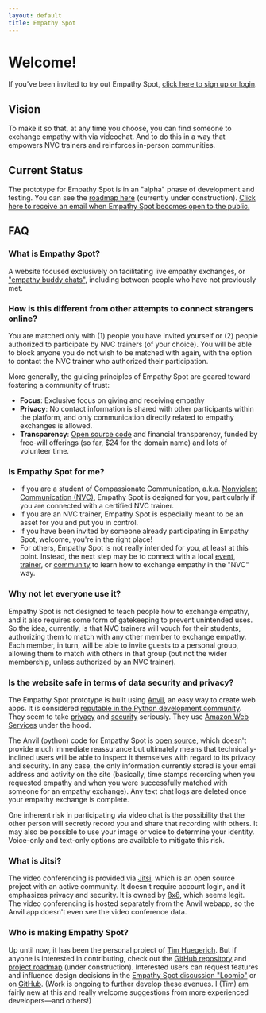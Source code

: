 ```yaml
---
layout: default
title: Empathy Spot
---
```


# Welcome! 

If you've been invited to try out Empathy Spot, [click here to sign up or login](https://www.empathyspot.org/in/).

## Vision

To make it so that, at any time you choose, you can find someone to exchange empathy with via videochat. And to do this in a way that empowers NVC trainers and reinforces in-person communities.

## Current Status

The prototype for Empathy Spot is in an "alpha" phase of development and testing. You can see the [roadmap here](https://github.com/hugetim/empathyspot/projects/1) (currently under construction). [Click here to receive an email when Empathy Spot becomes open to the public.](http://eepurl.com/gAHrFT) 

## FAQ

### What is Empathy Spot?

A website focused exclusively on facilitating live empathy exchanges, or ["empathy buddy chats"](http://www.nycnvc.org/empathy_network/empathy-buddy-handbook/), including between people who have not previously met. 

### How is this different from other attempts to connect strangers online?

You are matched only with (1) people you have invited yourself or (2) people authorized to participate by NVC trainers (of your choice). You will be able to block anyone you do not wish to be matched with again, with the option to contact the NVC trainer who authorized their participation.

More generally, the guiding principles of Empathy Spot are geared toward fostering a community of trust:

* **Focus**: Exclusive focus on giving and receiving empathy
* **Privacy**: No contact information is shared with other participants within the platform, and only communication directly related to empathy exchanges is allowed. 
* **Transparency**: [Open source code](https://github.com/hugetim/empathyspot) and financial transparency, funded by free-will offerings (so far, $24 for the domain name) and lots of volunteer time.

### Is Empathy Spot for me?

* If you are a student of Compassionate Communication, a.k.a. [Nonviolent Communication (NVC)](http://www.nycnvc.org/our-work/), Empathy Spot is designed for you, particularly if you are connected with a certified NVC trainer. 
* If you are an NVC trainer, Empathy Spot is especially meant to be an asset for you and put you in control. 
* If you have been invited by someone already participating in Empathy Spot, welcome, you're in the right place! 
* For others, Empathy Spot is not really intended for you, at least at this point. Instead, the next step may be to connect with a local [event](https://www.cnvc.org/trainings), [trainer](https://www.cnvc.org/trainers), or [community](https://www.cnvc.org/trainings/practice-groups) to learn how to exchange empathy in the "NVC" way.

### Why not let everyone use it?

Empathy Spot is not designed to teach people how to exchange empathy, and it also requires some form of gatekeeping to prevent unintended uses. So the idea, currently, is that NVC trainers will vouch for their students, authorizing them to match with any other member to exchange empathy. Each member, in turn, will be able to invite guests to a personal group, allowing them to match with others in that group (but not the wider membership, unless authorized by an NVC trainer). 

### Is the website safe in terms of data security and privacy?

The Empathy Spot prototype is built using [Anvil](https://anvil.works/), an easy way to create web apps. It is considered [reputable in the Python development community](https://talkpython.fm/episodes/show/138/anvil-all-web-all-python). They seem to take [privacy](https://anvil.works/privacy) and [security](https://anvil.works/docs/security) seriously. They use [Amazon Web Services](https://www.sumologic.com/insight/aws/) under the hood.

The Anvil (python) code for Empathy Spot is [open source](https://github.com/hugetim/empathyspot), which doesn't provide much immediate reassurance but ultimately means that technically-inclined users will be able to inspect it themselves with regard to its privacy and security. In any case, the only information currently stored is your email address and activity on the site (basically, time stamps recording when you requested empathy and when you were successfully matched with someone for an empathy exchange). Any text chat logs are deleted once your empathy exchange is complete.

One inherent risk in participating via video chat is the possibility that the other person will secretly record you and share that recording with others. It may also be possible to use your image or voice to determine your identity. Voice-only and text-only options are available to mitigate this risk.

### What is Jitsi?

The video conferencing is provided via [Jitsi](https://github.com/jitsi/jitsi-meet), which is an open source project with an active community. It doesn't require account login, and it emphasizes privacy and security. It is owned by [8x8](https://www.8x8.com/about-us), which seems legit. The video conferencing is hosted separately from the Anvil webapp, so the Anvil app doesn't even see the video conference data.

### Who is making Empathy Spot?

Up until now, it has been the personal project of [Tim Huegerich](https://www.linkedin.com/in/tim-huegerich-26101a8/). But if anyone is interested in contributing, check out the [GitHub repository](https://github.com/hugetim/empathyspot) and [project roadmap](https://github.com/hugetim/empathyspot/projects/1) (under construction). Interested users can request features and influence design decisions in the [Empathy Spot discussion "Loomio"](https://www.loomio.org/g/CtW4A2KG/empathy-spot-discussion) or on [GitHub](https://github.com/hugetim/empathyspot/issues). (Work is ongoing to further develop these avenues. I (Tim) am fairly new at this and really welcome suggestions from more experienced developers&mdash;and others!)

